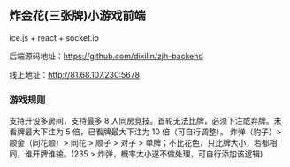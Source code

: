 ## 炸金花(三张牌)小游戏前端

ice.js + react + socket.io

后端源码地址：https://github.com/dixilin/zjh-backend

线上地址：http://81.68.107.230:5678

### 游戏规则

支持开设多房间，支持最多 8 人同房竞技。首轮无法比牌，必须下注或弃牌。未看牌最大下注为 5 倍，已看牌最大下注为 10 倍（可自行调整）。
炸弹（豹子）> 顺金（同花顺）> 同花 > 顺子 > 对子 > 单牌；不比花色，只比牌大小，若都相同，谁开牌谁输。(235 > 炸弹，概率太小遂不做处理，可自行添加该逻辑)
